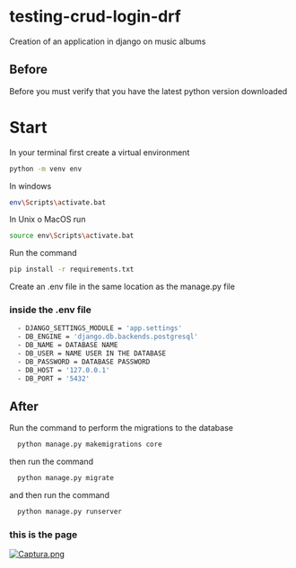 # testing-crud-login-drf
Creation of an application in django on music albums

## Before
Before you must verify that you have the latest python version downloaded

# Start
In your terminal
first create a virtual environment
```sh
python -m venv env
```
In windows
```sh
env\Scripts\activate.bat
```
In Unix o MacOS run
```sh
source env\Scripts\activate.bat
```
Run the command
```sh
pip install -r requirements.txt
```

Create an .env file in the same location as the manage.py file

### inside the .env file
```sh
  - DJANGO_SETTINGS_MODULE = 'app.settings'
  - DB_ENGINE = 'django.db.backends.postgresql'
  - DB_NAME = DATABASE NAME
  - DB_USER = NAME USER IN THE DATABASE
  - DB_PASSWORD = DATABASE PASSWORD
  - DB_HOST = '127.0.0.1'
  - DB_PORT = '5432'
```

## After
Run the command to perform the migrations to the database
```sh
  python manage.py makemigrations core
```
then run the command

```sh
  python manage.py migrate
```
and then run the command
```sh
  python manage.py runserver
```


### this is the page
[![Captura.png](https://i.postimg.cc/PJnsfL7T/Captura.png)](https://postimg.cc/KkfsJYFH)
